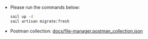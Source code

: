 * Please run the commands below:
    ```bash
    sail up -d
    sail artisan migrate:fresh
    ```
* Postman collection:
  [docs/file-manager.postman_collection.json](docs/file-manager.postman_collection.json)
